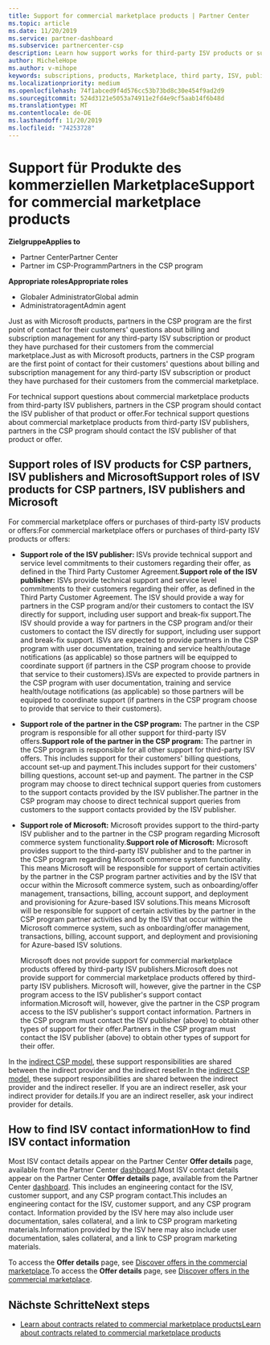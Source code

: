 ```yaml
---
title: Support for commercial marketplace products | Partner Center
ms.topic: article
ms.date: 11/20/2019
ms.service: partner-dashboard
ms.subservice: partnercenter-csp
description: Learn how support works for third-party ISV products or subscriptions purchased from the commercial marketplace by partners in the CSP program.
author: MicheleHope
ms.author: v-mihope
keywords: subscriptions, products, Marketplace, third party, ISV, publisher, support, CSP
ms.localizationpriority: medium
ms.openlocfilehash: 74f1abced9f4d576cc53b73bd8c30e454f9ad2d9
ms.sourcegitcommit: 524d3121e5053a74911e2fd4e9cf5aab14f6b48d
ms.translationtype: MT
ms.contentlocale: de-DE
ms.lasthandoff: 11/20/2019
ms.locfileid: "74253728"
---
```

# <a name="support-for-commercial-marketplace-products"></a><span data-ttu-id="3eaa0-104">Support für Produkte des kommerziellen Marketplace</span><span class="sxs-lookup"><span data-stu-id="3eaa0-104">Support for commercial marketplace products</span></span>

<span data-ttu-id="3eaa0-105">**Zielgruppe**</span><span class="sxs-lookup"><span data-stu-id="3eaa0-105">**Applies to**</span></span>

- <span data-ttu-id="3eaa0-106">Partner Center</span><span class="sxs-lookup"><span data-stu-id="3eaa0-106">Partner Center</span></span>
- <span data-ttu-id="3eaa0-107">Partner im CSP-Programm</span><span class="sxs-lookup"><span data-stu-id="3eaa0-107">Partners in the CSP program</span></span>

<span data-ttu-id="3eaa0-108">**Appropriate roles**</span><span class="sxs-lookup"><span data-stu-id="3eaa0-108">**Appropriate roles**</span></span>

- <span data-ttu-id="3eaa0-109">Globaler Administrator</span><span class="sxs-lookup"><span data-stu-id="3eaa0-109">Global admin</span></span>
- <span data-ttu-id="3eaa0-110">Administratoragent</span><span class="sxs-lookup"><span data-stu-id="3eaa0-110">Admin agent</span></span>

<span data-ttu-id="3eaa0-111">Just as with Microsoft products, partners in the CSP program are the first point of contact for their customers' questions about billing and subscription management for any third-party ISV subscription or product they have purchased for their customers from the commercial marketplace.</span><span class="sxs-lookup"><span data-stu-id="3eaa0-111">Just as with Microsoft products, partners in the CSP program are the first point of contact for their customers' questions about billing and subscription management for any third-party ISV subscription or product they have purchased for their customers from the commercial marketplace.</span></span>

<span data-ttu-id="3eaa0-112">For technical support questions about commercial marketplace products from third-party ISV publishers, partners in the CSP program should contact the ISV publisher of that product or offer.</span><span class="sxs-lookup"><span data-stu-id="3eaa0-112">For technical support questions about commercial marketplace products from third-party ISV publishers, partners in the CSP program should contact the ISV publisher of that product or offer.</span></span>

## <a name="support-roles-of-isv-products-for-csp-partners-isv-publishers-and-microsoft"></a><span data-ttu-id="3eaa0-113">Support roles of ISV products for CSP partners, ISV publishers and Microsoft</span><span class="sxs-lookup"><span data-stu-id="3eaa0-113">Support roles of ISV products for CSP partners, ISV publishers and Microsoft</span></span>

<span data-ttu-id="3eaa0-114">For commercial marketplace offers or purchases of third-party ISV products or offers:</span><span class="sxs-lookup"><span data-stu-id="3eaa0-114">For commercial marketplace offers or purchases of third-party ISV products or offers:</span></span>

- <span data-ttu-id="3eaa0-115">**Support role of the ISV publisher:** ISVs provide technical support and service level commitments to their customers regarding their offer, as defined in the Third Party Customer Agreement.</span><span class="sxs-lookup"><span data-stu-id="3eaa0-115">**Support role of the ISV publisher:** ISVs provide technical support and service level commitments to their customers regarding their offer, as defined in the Third Party Customer Agreement.</span></span> <span data-ttu-id="3eaa0-116">The ISV should provide a way for partners in the CSP program and/or their customers to contact the ISV directly for support, including user support and break-fix support.</span><span class="sxs-lookup"><span data-stu-id="3eaa0-116">The ISV should provide a way for partners in the CSP program and/or their customers to contact the ISV directly for support, including user support and break-fix support.</span></span> <span data-ttu-id="3eaa0-117">ISVs are expected to provide partners in the CSP program with user documentation, training and service health/outage notifications (as applicable) so those partners will be equipped to coordinate support (if partners in the CSP program choose to provide that service to their customers).</span><span class="sxs-lookup"><span data-stu-id="3eaa0-117">ISVs are expected to provide partners in the CSP program with user documentation, training and service health/outage notifications (as applicable) so those partners will be equipped to coordinate support (if partners in the CSP program choose to provide that service to their customers).</span></span>

- <span data-ttu-id="3eaa0-118">**Support role of the partner in the CSP program:** The partner in the CSP program is responsible for all other support for third-party ISV offers.</span><span class="sxs-lookup"><span data-stu-id="3eaa0-118">**Support role of the partner in the CSP program:** The partner in the CSP program is responsible for all other support for third-party ISV offers.</span></span> <span data-ttu-id="3eaa0-119">This includes support for their customers' billing questions, account set-up and payment.</span><span class="sxs-lookup"><span data-stu-id="3eaa0-119">This includes support for their customers' billing questions, account set-up and payment.</span></span> <span data-ttu-id="3eaa0-120">The partner in the CSP program may choose to direct technical support queries from customers to the support contacts provided by the ISV publisher.</span><span class="sxs-lookup"><span data-stu-id="3eaa0-120">The partner in the CSP program may choose to direct technical support queries from customers to the support contacts provided by the ISV publisher.</span></span>

- <span data-ttu-id="3eaa0-121">**Support role of Microsoft:** Microsoft provides support to the third-party ISV publisher and to the partner in the CSP program regarding Microsoft commerce system functionality.</span><span class="sxs-lookup"><span data-stu-id="3eaa0-121">**Support role of Microsoft:** Microsoft provides support to the third-party ISV publisher and to the partner in the CSP program regarding Microsoft commerce system functionality.</span></span> <span data-ttu-id="3eaa0-122">This means Microsoft will be responsible for support of certain activities by the partner in the CSP program partner activities and by the ISV that occur within the Microsoft commerce system, such as onboarding/offer management, transactions, billing, account support, and deployment and provisioning for Azure-based ISV solutions.</span><span class="sxs-lookup"><span data-stu-id="3eaa0-122">This means Microsoft will be responsible for support of certain activities by the partner in the CSP program partner activities and by the ISV that occur within the Microsoft commerce system, such as onboarding/offer management, transactions, billing, account support, and deployment and provisioning for Azure-based ISV solutions.</span></span>

    <span data-ttu-id="3eaa0-123">Microsoft does not provide support for commercial marketplace products offered by third-party ISV publishers.</span><span class="sxs-lookup"><span data-stu-id="3eaa0-123">Microsoft does not provide support for commercial marketplace products offered by third-party ISV publishers.</span></span> <span data-ttu-id="3eaa0-124">Microsoft will, however, give the partner in the  CSP program access to the ISV publisher's support contact information.</span><span class="sxs-lookup"><span data-stu-id="3eaa0-124">Microsoft will, however, give the partner in the  CSP program access to the ISV publisher's support contact information.</span></span> <span data-ttu-id="3eaa0-125">Partners in the CSP program must contact the ISV publisher (above) to obtain other types of support for their offer.</span><span class="sxs-lookup"><span data-stu-id="3eaa0-125">Partners in the CSP program must contact the ISV publisher (above) to obtain other types of support for their offer.</span></span>

<span data-ttu-id="3eaa0-126">In the [indirect CSP model](csp-overview.md#indirect-model), these support responsibilities are shared between the indirect provider and the indirect reseller.</span><span class="sxs-lookup"><span data-stu-id="3eaa0-126">In the [indirect CSP model](csp-overview.md#indirect-model), these support responsibilities are shared between the indirect provider and the indirect reseller.</span></span> <span data-ttu-id="3eaa0-127">If you are an indirect reseller, ask your indirect provider for details.</span><span class="sxs-lookup"><span data-stu-id="3eaa0-127">If you are an indirect reseller, ask your indirect provider for details.</span></span>

## <a name="how-to-find-isv-contact-information"></a><span data-ttu-id="3eaa0-128">How to find ISV contact information</span><span class="sxs-lookup"><span data-stu-id="3eaa0-128">How to find ISV contact information</span></span>

<span data-ttu-id="3eaa0-129">Most ISV contact details appear on the Partner Center **Offer details** page, available from the Partner Center [dashboard](https://partner.microsoft.com/dashboard).</span><span class="sxs-lookup"><span data-stu-id="3eaa0-129">Most ISV contact details appear on the Partner Center **Offer details** page, available from the Partner Center [dashboard](https://partner.microsoft.com/dashboard).</span></span> <span data-ttu-id="3eaa0-130">This includes an engineering contact for the ISV, customer support, and any CSP program contact.</span><span class="sxs-lookup"><span data-stu-id="3eaa0-130">This includes an engineering contact for the ISV, customer support, and any CSP program contact.</span></span> <span data-ttu-id="3eaa0-131">Information provided by the ISV here may also include user documentation, sales collateral, and a link to CSP program marketing materials.</span><span class="sxs-lookup"><span data-stu-id="3eaa0-131">Information provided by the ISV here may also include user documentation, sales collateral, and a link to CSP program marketing materials.</span></span>

<span data-ttu-id="3eaa0-132">To access the **Offer details** page, see [Discover offers in the commercial marketplace](csp-commercial-marketplace-discover.md#view-marketplace-offers-in-partner-center).</span><span class="sxs-lookup"><span data-stu-id="3eaa0-132">To access the **Offer details** page, see [Discover offers in the commercial marketplace](csp-commercial-marketplace-discover.md#view-marketplace-offers-in-partner-center).</span></span>

## <a name="next-steps"></a><span data-ttu-id="3eaa0-133">Nächste Schritte</span><span class="sxs-lookup"><span data-stu-id="3eaa0-133">Next steps</span></span>

- [<span data-ttu-id="3eaa0-134">Learn about contracts related to commercial marketplace products</span><span class="sxs-lookup"><span data-stu-id="3eaa0-134">Learn about contracts related to commercial marketplace products</span></span>](csp-commercial-marketplace-contracting.md)
